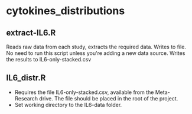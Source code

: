 # cytokines_distributions

## extract-IL6.R
Reads raw data from each study, extracts the required data. Writes to file. No need to run this script unless you're adding a new data source.
Writes the results to IL6-only-stacked.csv

## IL6_distr.R
- Requires the file IL6-only-stacked.csv, available from the Meta-Research drive. The file should be placed in the root of the project.
- Set working directory to the IL6-data folder.

